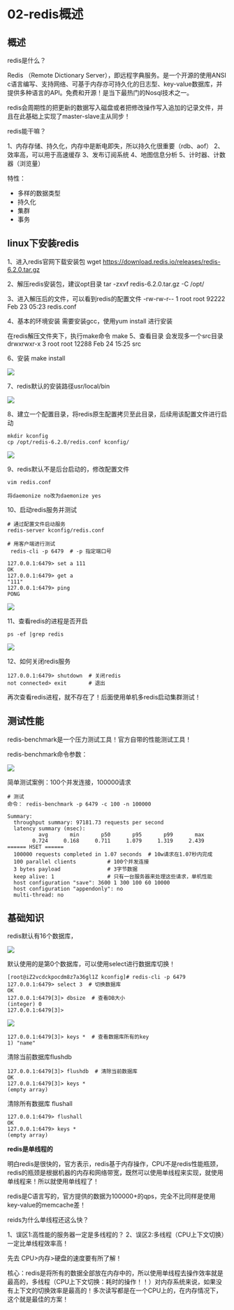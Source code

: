 # 02-redis概述


## 概述


redis是什么？

Redis （Remote Dictionary Server），即远程字典服务。是一个开源的使用ANSI c语言编写、支持网络、可基于内存亦可持久化的日志型、key-value数据库，并提供多种语言的API。免费和开源！是当下最热门的Nosql技术之一。

redis会周期性的把更新的数据写入磁盘或者把修改操作写入追加的记录文件，并且在此基础上实现了master-slave主从同步！



redis能干嘛？

1、内存存储、持久化，内存中是断电即失，所以持久化很重要（rdb、aof）
2、效率高，可以用于高速缓存
3、发布订阅系统
4、地图信息分析
5、计时器、计数器（浏览量）


特性：

- 多样的数据类型
- 持久化
- 集群
- 事务



## linux下安装redis



1、进入redis官网下载安装包
wget https://download.redis.io/releases/redis-6.2.0.tar.gz

2、解压redis安装包，建议opt目录
tar -zxvf redis-6.2.0.tar.gz -C /opt/

3、进入解压后的文件，可以看到redis的配置文件
-rw-rw-r--  1 root root 92222 Feb 23 05:23 redis.conf

4、基本的环境安装
需要安装gcc，使用yum install 进行安装

在redis解压文件夹下，执行make命令
make
5、查看目录
会发现多一个src目录
drwxrwxr-x  3 root root 12288 Feb 24 15:25 src

6、安装
make install

![](_v_images/20210224152847631_801659684.png)


7、redis默认的安装路径usr/local/bin

![](_v_images/20210224153029352_181907710.png)


8、建立一个配置目录，将redis原生配置拷贝至此目录，后续用该配置文件进行启动

```
mkdir kconfig
cp /opt/redis-6.2.0/redis.conf kconfig/
```
![](_v_images/20210224153544539_1453652289.png)


9、redis默认不是后台启动的，修改配置文件

```
vim redis.conf

将daemonize no改为daemonize yes
```

10、启动redis服务并测试

```
# 通过配置文件启动服务
redis-server kconfig/redis.conf 

# 用客户端进行测试
 redis-cli -p 6479  # -p 指定端口号

127.0.0.1:6479> set a 111
OK
127.0.0.1:6479> get a
"111"
127.0.0.1:6479> ping
PONG
```

![](_v_images/20210224154704696_1760052951.png)



11、查看redis的进程是否开启

```
ps -ef |grep redis
```
![](_v_images/20210224154908551_1770193679.png)


12、如何关闭redis服务

```
127.0.0.1:6479> shutdown  # 关闭redis
not connected> exit       # 退出
```

再次查看redis进程，就不存在了！后面使用单机多redis启动集群测试！



## 测试性能


redis-benchmark是一个压力测试工具！官方自带的性能测试工具！

redis-benchmark命令参数：

![](_v_images/20210224162241238_406717415.png)



简单测试案例：100个并发连接，100000请求

```
# 测试
命令： redis-benchmark -p 6479 -c 100 -n 100000

Summary:
  throughput summary: 97181.73 requests per second
  latency summary (msec):
          avg       min       p50       p95       p99       max
        0.724     0.168     0.711     1.079     1.319     2.439
====== HSET ======                                                   
  100000 requests completed in 1.07 seconds  # 10w请求在1.07秒内完成
  100 parallel clients          # 100个并发连接
  3 bytes payload               # 3字节数据
  keep alive: 1                 # 只有一台服务器来处理这些请求，单机性能
  host configuration "save": 3600 1 300 100 60 10000
  host configuration "appendonly": no
  multi-thread: no
```


## 基础知识

redis默认有16个数据库，

![](_v_images/20210224170159844_259145504.png)


默认使用的是第0个数据库，可以使用select进行数据库切换！

```
[root@iZ2vcdckpocdm8z7a36gl1Z kconfig]# redis-cli -p 6479
127.0.0.1:6479> select 3  # 切换数据库
OK
127.0.0.1:6479[3]> dbsize  # 查看DB大小
(integer) 0
127.0.0.1:6479[3]> 
```

![](_v_images/20210224170720469_361649612.png)


```
127.0.0.1:6479[3]> keys *  # 查看数据库所有的key
1) "name" 
```

清除当前数据库flushdb

```
127.0.0.1:6479[3]> flushdb  # 清除当前数据库
OK
127.0.0.1:6479[3]> keys *
(empty array)
```

清除所有数据库 flushall

```
127.0.0.1:6479> flushall
OK
127.0.0.1:6479> keys *
(empty array)
```

**redis是单线程的**

明白redis是很快的，官方表示，redis基于内存操作，CPU不是redis性能瓶颈，redis的瓶颈是根据机器的内存和网络带宽，既然可以使用单线程来实现，就使用单线程来！所以就使用单线程了！

redis是C语言写的，官方提供的数据为100000+的qps，完全不比同样是使用key-value的memcache差！

reids为什么单线程还这么快？

1、误区1:高性能的服务器一定是多线程的？
2、误区2:多线程（CPU上下文切换）一定比单线程效率高！

先去 CPU>内存>硬盘的速度要有所了解！

核心：redis是将所有的数据全部放在内存中的，所以使用单线程去操作效率就是最高的，多线程（CPU上下文切换：耗时的操作！！）对内存系统来说，如果没有上下文的切换效率是最高的！多次读写都是在一个CPU上的，在内存情况下，这个就是最佳的方案！